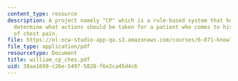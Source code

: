 ```yaml
---
content_type: resource
description: A project namely "CP" which is a rule-based system that helps a doctor
  determine what actions should be taken for a patient who comes to his office complaining
  of chest pain.
file: https://ol-ocw-studio-app-qa.s3.amazonaws.com/courses/6-871-knowledge-based-applications-systems-spring-2005/38aa1699c26e54975828f6e2ca45d4c6_william_cp_ches.pdf
file_type: application/pdf
resourcetype: Document
title: william_cp_ches.pdf
uid: 38aa1699-c26e-5497-5828-f6e2ca45d4c6
---
```

